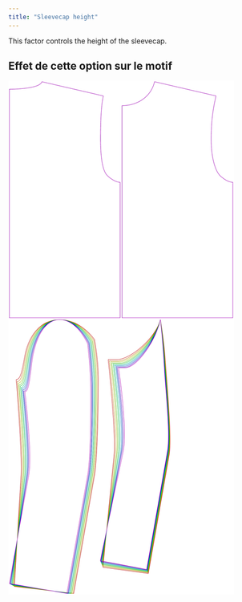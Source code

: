 ```yaml
---
title: "Sleevecap height"
---
```


This factor controls the height of the sleevecap.

## Effet de cette option sur le motif

![This image shows the effect of this option by superimposing several variants that have a different value for this option](bent_sleevecapheight_sample.svg "Effect of this option on the pattern")
